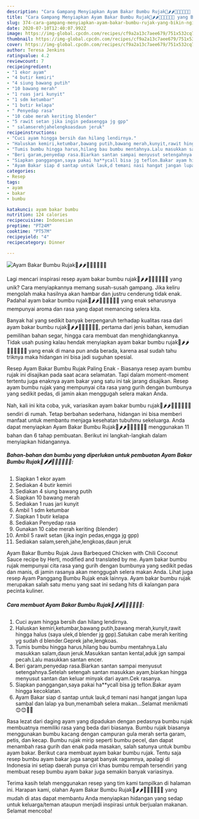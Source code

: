 ```yaml
---
description: "Cara Gampang Menyiapkan Ayam Bakar Bumbu Rujak🐔🌶🌶👩🏻‍🍳👩🏻‍🍳 yang Bikin Ngiler"
title: "Cara Gampang Menyiapkan Ayam Bakar Bumbu Rujak🐔🌶🌶👩🏻‍🍳👩🏻‍🍳 yang Bikin Ngiler"
slug: 374-cara-gampang-menyiapkan-ayam-bakar-bumbu-rujak-yang-bikin-ngiler
date: 2020-07-10T12:40:07.992Z
image: https://img-global.cpcdn.com/recipes/cf9a2a13c7aee679/751x532cq70/ayam-bakar-bumbu-rujak🐔🌶🌶👩🏻🍳👩🏻🍳-foto-resep-utama.jpg
thumbnail: https://img-global.cpcdn.com/recipes/cf9a2a13c7aee679/751x532cq70/ayam-bakar-bumbu-rujak🐔🌶🌶👩🏻🍳👩🏻🍳-foto-resep-utama.jpg
cover: https://img-global.cpcdn.com/recipes/cf9a2a13c7aee679/751x532cq70/ayam-bakar-bumbu-rujak🐔🌶🌶👩🏻🍳👩🏻🍳-foto-resep-utama.jpg
author: Teresa Jenkins
ratingvalue: 4.2
reviewcount: 7
recipeingredient:
- "1 ekor ayam"
- "4 butir kemiri"
- "4 siung bawang putih"
- "10 bawang merah"
- "1 ruas jari kunyit"
- "1 sdm ketumbar"
- "1 butir kelapa"
- " Penyedap rasa"
- "10 cabe merah keriting blender"
- "5 rawit setan jika ingin pedasengga jg gpp"
- " salamserehjahelengkoasdaun jeruk"
recipeinstructions:
- "Cuci ayam hingga bersih dan hilang lendirnya."
- "Haluskan kemiri,ketumbar,bawang putih,bawang merah,kunyit,rawit hingga halus (saya ulek,d blender jg gpp).Satukan cabe merah keriting yg sudah d blender.Geprek jahe,lengkoas."
- "Tumis bumbu hingga harus,hilang bau bumbu mentahnya.Lalu masukkan salam,daun jeruk.Masukkan santan kental,aduk jgn sampai pecah.Lalu masukkan santan encer."
- "Beri garam,penyedap rasa.Biarkan santan sampai menyusut setengahnya.Setelah setengah santan masukkan ayam,biarkan hingga menyusut santan dan keluar minyak dari ayam.Cek rasanya."
- "Siapkan panggangan,saya pakai ha**ycall bisa jg teflon.Bakar ayam hingga kecoklatan."
- "Ayam Bakar siap d santap untuk lauk,d temani nasi hangat jangan lupa sambal dan lalap ya bun,menambah selera makan...Selamat menikmati😊😊🙏🏻"
categories:
- Resep
tags:
- ayam
- bakar
- bumbu

katakunci: ayam bakar bumbu 
nutrition: 124 calories
recipecuisine: Indonesian
preptime: "PT24M"
cooktime: "PT57M"
recipeyield: "4"
recipecategory: Dinner

---
```



![Ayam Bakar Bumbu Rujak🐔🌶🌶👩🏻‍🍳👩🏻‍🍳](https://img-global.cpcdn.com/recipes/cf9a2a13c7aee679/751x532cq70/ayam-bakar-bumbu-rujak🐔🌶🌶👩🏻🍳👩🏻🍳-foto-resep-utama.jpg)

Lagi mencari inspirasi resep ayam bakar bumbu rujak🐔🌶🌶👩🏻‍🍳👩🏻‍🍳 yang unik? Cara menyiapkannya memang susah-susah gampang. Jika keliru mengolah maka hasilnya akan hambar dan justru cenderung tidak enak. Padahal ayam bakar bumbu rujak🐔🌶🌶👩🏻‍🍳👩🏻‍🍳 yang enak seharusnya mempunyai aroma dan rasa yang dapat memancing selera kita.

Banyak hal yang sedikit banyak berpengaruh terhadap kualitas rasa dari ayam bakar bumbu rujak🐔🌶🌶👩🏻‍🍳👩🏻‍🍳, pertama dari jenis bahan, kemudian pemilihan bahan segar, hingga cara membuat dan menghidangkannya. Tidak usah pusing kalau hendak menyiapkan ayam bakar bumbu rujak🐔🌶🌶👩🏻‍🍳👩🏻‍🍳 yang enak di mana pun anda berada, karena asal sudah tahu triknya maka hidangan ini bisa jadi suguhan spesial.

Resep Ayam Bakar Bumbu Rujak Paling Enak - Biasanya resep ayam bumbu rujak ini disajikan pada saat acara selamatan. Tapi dalam moment-moment tertentu juga enaknya ayam bakar yang satu ini tak jarang disajikan. Resep ayam bumbu rujak yang mempunyai cita rasa yang gurih dengan bumbunya yang sedikit pedas, di jamin akan menggugah selera makan Anda.


Nah, kali ini kita coba, yuk, variasikan ayam bakar bumbu rujak🐔🌶🌶👩🏻‍🍳👩🏻‍🍳 sendiri di rumah. Tetap berbahan sederhana, hidangan ini bisa memberi manfaat untuk membantu menjaga kesehatan tubuhmu sekeluarga. Anda dapat menyiapkan Ayam Bakar Bumbu Rujak🐔🌶🌶👩🏻‍🍳👩🏻‍🍳 menggunakan 11 bahan dan 6 tahap pembuatan. Berikut ini langkah-langkah dalam menyiapkan hidangannya.

<!--inarticleads1-->

##### Bahan-bahan dan bumbu yang diperlukan untuk pembuatan Ayam Bakar Bumbu Rujak🐔🌶🌶👩🏻‍🍳👩🏻‍🍳:

1. Siapkan 1 ekor ayam
1. Sediakan 4 butir kemiri
1. Sediakan 4 siung bawang putih
1. Siapkan 10 bawang merah
1. Sediakan 1 ruas jari kunyit
1. Ambil 1 sdm ketumbar
1. Siapkan 1 butir kelapa
1. Sediakan  Penyedap rasa
1. Gunakan 10 cabe merah keriting (blender)
1. Ambil 5 rawit setan (jika ingin pedas,engga jg gpp)
1. Sediakan  salam,sereh,jahe,lengkoas,daun jeruk


Ayam Bakar Bumbu Rujak Java Barbequed Chicken with Chili Coconut Sauce recipe by Herti, modified and translated by me. Ayam bakar bumbu rujak mempunyai cita rasa yang gurih dengan bumbunya yang sedikit pedas dan manis, di jamin rasanya akan menggugah selera makan Anda. Lihat juga resep Ayam Panggang Bumbu Rujak enak lainnya. Ayam bakar bumbu rujak merupakan salah satu menu yang saat ini sedang hits di kalangan para pecinta kuliner. 

<!--inarticleads2-->

##### Cara membuat Ayam Bakar Bumbu Rujak🐔🌶🌶👩🏻‍🍳👩🏻‍🍳:

1. Cuci ayam hingga bersih dan hilang lendirnya.
1. Haluskan kemiri,ketumbar,bawang putih,bawang merah,kunyit,rawit hingga halus (saya ulek,d blender jg gpp).Satukan cabe merah keriting yg sudah d blender.Geprek jahe,lengkoas.
1. Tumis bumbu hingga harus,hilang bau bumbu mentahnya.Lalu masukkan salam,daun jeruk.Masukkan santan kental,aduk jgn sampai pecah.Lalu masukkan santan encer.
1. Beri garam,penyedap rasa.Biarkan santan sampai menyusut setengahnya.Setelah setengah santan masukkan ayam,biarkan hingga menyusut santan dan keluar minyak dari ayam.Cek rasanya.
1. Siapkan panggangan,saya pakai ha**ycall bisa jg teflon.Bakar ayam hingga kecoklatan.
1. Ayam Bakar siap d santap untuk lauk,d temani nasi hangat jangan lupa sambal dan lalap ya bun,menambah selera makan...Selamat menikmati😊😊🙏🏻


Rasa lezat dari daging ayam yang dipadukan dengan pedasnya bumbu rujak membuatnya memiliki rasa yang beda dari biasanya. Bumbu rujak biasanya menggunakan bumbu kacang dengan campuran gula merah serta garam, petis, dan kecap. Bumbu rujak mirip seperti bumbu pecel, dan dapat menambah rasa gurih dan enak pada masakan, salah satunya untuk bumbu ayam bakar. Berikut cara membuat ayam bakar bumbu rujak. Tentu saja resep bumbu ayam bakar juga sangat banyak ragamnya, apalagi di Indonesia ini setiap daerah punya ciri khas bumbu rempah tersendiri yang membuat resep bumbu ayam bakar juga semakin banyak variasinya. 

Terima kasih telah menggunakan resep yang tim kami tampilkan di halaman ini. Harapan kami, olahan Ayam Bakar Bumbu Rujak🐔🌶🌶👩🏻‍🍳👩🏻‍🍳 yang mudah di atas dapat membantu Anda menyiapkan hidangan yang sedap untuk keluarga/teman ataupun menjadi inspirasi untuk berjualan makanan. Selamat mencoba!
